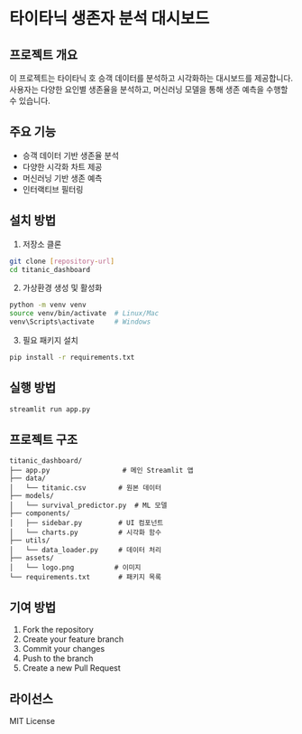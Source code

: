 # 타이타닉 생존자 분석 대시보드

## 프로젝트 개요
이 프로젝트는 타이타닉 호 승객 데이터를 분석하고 시각화하는 대시보드를 제공합니다. 
사용자는 다양한 요인별 생존율을 분석하고, 머신러닝 모델을 통해 생존 예측을 수행할 수 있습니다.

## 주요 기능
- 승객 데이터 기반 생존율 분석
- 다양한 시각화 차트 제공
- 머신러닝 기반 생존 예측
- 인터랙티브 필터링

## 설치 방법
1. 저장소 클론
```bash
git clone [repository-url]
cd titanic_dashboard
```

2. 가상환경 생성 및 활성화
```bash
python -m venv venv
source venv/bin/activate  # Linux/Mac
venv\Scripts\activate     # Windows
```

3. 필요 패키지 설치
```bash
pip install -r requirements.txt
```

## 실행 방법
```bash
streamlit run app.py
```

## 프로젝트 구조
```
titanic_dashboard/
├── app.py                  # 메인 Streamlit 앱
├── data/
│   └── titanic.csv        # 원본 데이터
├── models/
│   └── survival_predictor.py  # ML 모델
├── components/
│   ├── sidebar.py         # UI 컴포넌트
│   └── charts.py          # 시각화 함수
├── utils/
│   └── data_loader.py     # 데이터 처리
├── assets/
│   └── logo.png          # 이미지
└── requirements.txt       # 패키지 목록
```

## 기여 방법
1. Fork the repository
2. Create your feature branch
3. Commit your changes
4. Push to the branch
5. Create a new Pull Request

## 라이선스
MIT License 